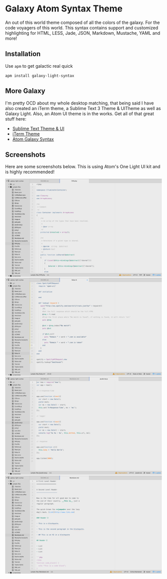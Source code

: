 # Galaxy Atom Syntax Theme

An out of this world theme composed of all the colors of the galaxy. For the code voyagers of this world. This syntax contains support and customized highlighting for HTML, LESS, Jade, JSON, Markdown, Mustache, YAML and more!

## Installation

Use `apm` to get galactic real quick

```
apm install galaxy-light-syntax
```

## More Galaxy

I'm pretty OCD about my whole desktop matching, that being said I have also created an iTerm theme, a Sublime Text 3 Theme & UITheme as well as Galaxy Light. Also, an Atom UI theme is in the works. Get all of that great stuff here:

- [Sublime Text Theme & UI](https://github.com/rossedman/galaxy-theme)
- [iTerm Theme](https://github.com/rossedman/galaxy-iterm)
- [Atom Galaxy Syntax](https://github.com/rossedman/galaxy-syntax)

## Screenshots

Here are some screenshots below. This is using Atom's One Light UI kit and is highly recommended!

![A screenshot of your theme](https://github.com/rossedman/galaxy-light-syntax/blob/master/screenshots/galaxy-light-php.png?raw=true)
![A screenshot of your theme](https://github.com/rossedman/galaxy-light-syntax/blob/master/screenshots/galaxy-light-ruby.png?raw=true)
![A screenshot of your theme](https://github.com/rossedman/galaxy-light-syntax/blob/master/screenshots/galaxy-light-javascript.png?raw=true)
![A screenshot of your theme](https://github.com/rossedman/galaxy-light-syntax/blob/master/screenshots/galaxy-light-markdown.png?raw=true)
